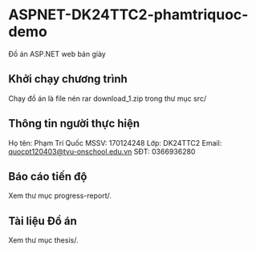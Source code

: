 # ASPNET-DK24TTC2-phamtriquoc-demo
Đồ án ASP.NET web bán giày
## Khởi chạy chương trình
Chạy đồ án là file nén rar download_1.zip trong thư mục src/
## Thông tin người thực hiện
Họ tên: Phạm Trí Quốc
MSSV: 170124248
Lớp: DK24TTC2
Email: quocpt120403@tvu-onschool.edu.vn
SĐT: 0366936280
## Báo cáo tiến độ
Xem thư mục progress-report/.
## Tài liệu Đồ án
Xem thư mục thesis/.
